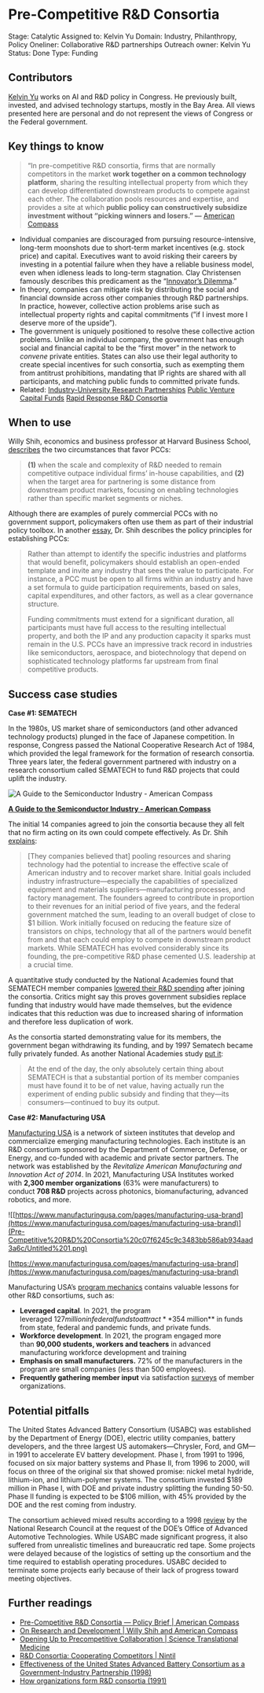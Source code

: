 # Pre-Competitive R&D Consortia

Stage: Catalytic
Assigned to: Kelvin Yu
Domain: Industry, Philanthropy, Policy
Oneliner: Collaborative R&D partnerships
Outreach owner: Kelvin Yu
Status: Done
Type: Funding

## Contributors

[Kelvin Yu](https://www.kelv.me/) works on AI and R&D policy in Congress. He previously built, invested, and advised technology startups, mostly in the Bay Area. All views presented here are personal and do not represent the views of Congress or the Federal government.

## Key things to know

> “In pre-competitive R&D consortia, firms that are normally competitors in the market **work together on a common technology platform**, sharing the resulting intellectual property from which they can develop differentiated downstream products to compete against each other. The collaboration pools resources and expertise, and provides a site at which **public policy can constructively subsidize investment without “picking winners and losers.” —**  [American Compass](https://americancompass.org/policy-brief-pre-competitive-rd-consortia/)
> 
- Individual companies are discouraged from pursuing resource-intensive, long-term moonshots due to short-term market incentives (e.g. stock price) and capital. Executives want to avoid risking their careers by investing in a potential failure when they have a reliable business model, even when idleness leads to long-term stagnation. Clay Christensen famously describes this predicament as the “[Innovator’s Dilemma](https://www.amazon.com/Innovators-Dilemma-Revolutionary-Change-Business/dp/0062060244).”
- In theory, companies can mitigate risk by distributing the social and financial downside across other companies through R&D partnerships. In practice, however, collective action problems arise such as intellectual property rights and capital commitments (”if I invest more I deserve more of the upside”).
- The government is uniquely positioned to resolve these collective action problems. Unlike an individual company, the government has enough social and financial capital to be the “first mover” in the network to *convene* private entities. States can also use their legal authority to create special incentives for such consortia, such as exempting them from antitrust prohibitions, mandating that IP rights are shared with all participants, and matching public funds to committed private funds.
- Related: [Industry-University Research Partnerships](Industry-University%20Research%20Partnerships%204d9fbd88cb624574855b190ed6e4569a.md)  [Public Venture Capital Funds](Public%20Venture%20Capital%20Funds%206fc42cbaa07247f5ac475a769be75195.md) [Rapid Response R&D Consortia](Rapid%20Response%20R&D%20Consortia%2034ac0276c8ed46b5a671039520fb5564.md)

## When to use

Willy Shih, economics and business professor at Harvard Business School, [describes](https://americancompass.org/on-research-development/) the two circumstances that favor PCCs: 

> **(1)** when the scale and complexity of R&D needed to remain competitive outpace individual firms’ in-house capabilities, and ********(2)******** when the target area for partnering is some distance from downstream product markets, focusing on enabling technologies rather than specific market segments or niches.
> 

Although there are examples of purely commercial PCCs with no government support, policymakers often use them as part of their industrial policy toolbox. In another [essay](https://americancompass.org/policy-brief-pre-competitive-rd-consortia/#:~:text=Helping%20the%20Private%20Sector%20Help%20Itself), Dr. Shih describes the policy principles for establishing PCCs:  

> Rather than attempt to identify the specific industries and platforms that would benefit, policymakers should establish an open-ended template and invite any industry that sees the value to participate. For instance, a PCC must be open to all firms within an industry and have a set formula to guide participation requirements, based on sales, capital expenditures, and other factors, as well as a clear governance structure.
> 
> 
> Funding commitments must extend for a significant duration, all participants must have full access to the resulting intellectual property, and both the IP and any production capacity it sparks must remain in the U.S. PCCs have an impressive track record in industries like semiconductors, aerospace, and biotechnology that depend on sophisticated technology platforms far upstream from final competitive products.
> 

## Success case studies

**********************************Case #1: SEMATECH**********************************

In the 1980s, US market share of semiconductors (and other advanced technology products) plunged in the face of Japanese competition. In response, Congress passed the National Cooperative Research Act of 1984, which provided the legal framework for the formation of research consortia. Three years later, the federal government partnered with industry on a research consortium called SEMATECH to fund R&D projects that could uplift the industry.

![**[A Guide to the Semiconductor Industry - American Compass](https://americancompass.org/a-guide-to-the-semiconductor-industry/)**](Pre-Competitive%20R&D%20Consortia%20c07f6245c9c3483bb586ab934aad3a6c/Untitled.png)

**[A Guide to the Semiconductor Industry - American Compass](https://americancompass.org/a-guide-to-the-semiconductor-industry/)**

The initial 14 companies agreed to join the consortia because they all felt that no firm acting on its own could compete effectively. As Dr. Shih [explains](https://americancompass.org/on-research-development/#:~:text=of%20such%20a-,collaboration,-was%20SEMATECH%2C%20established):

> [They companies believed that] pooling resources and sharing technology had the potential to increase the effective scale of American industry and to recover market share. Initial goals included industry infrastructure—especially the capabilities of specialized equipment and materials suppliers—manufacturing processes, and factory management. The founders agreed to contribute in proportion to their revenues for an initial period of five years, and the federal government matched the sum, leading to an overall budget of close to $1 billion. Work initially focused on reducing the feature size of transistors on chips, technology that all of the partners would benefit from and that each could employ to compete in downstream product markets. While SEMATECH has evolved considerably since its founding, the pre-competitive R&D phase cemented U.S. leadership at a crucial time.
> 

A quantitative study conducted by the National Academies found that SEMATECH member companies [lowered their R&D spending](https://nap.nationalacademies.org/read/5707/chapter/14#87:~:text=Sematech%20induces%20member%20firms%20to%20lower%20their%20R%26D%20spending.%20This%20suggests%20that%20Sematech%20allows%20more%20sharing%20and%20less%20duplication%20of%20research) after joining the consortia. Critics might say this proves government subsidies replace funding that industry would have made themselves, but the evidence indicates that this reduction was due to increased sharing of information and therefore less duplication of work. 

As the consortia started demonstrating value for its members, the government began withdrawing its funding, and by 1997 Sematech became fully privately funded. As another National Academies study [put it](https://nap.nationalacademies.org/read/10677/chapter/13#275:~:text=At%20the%20end%20of%20the%20day%20the%20only%20absolutely%20certain%20thing%20about%20SEMATECH%20is%20that%20a%20substantial%20portion%20of%20its%20member%20companies%20must%20have%20found%20it%20to%20be%20of%20net%20value%2C%20having%20actually%20run%20the%20experiment%20of%20ending%20public%20subsidy%20and%20finding%20that%20they%E2%80%94its%20consumers%E2%80%94continued%20to%20buy%20its%20output.):

> At the end of the day, the only absolutely certain thing about SEMATECH is that a substantial portion of its member companies must have found it to be of net value, having actually run the experiment of ending public subsidy and finding that they—its consumers—continued to buy its output.
> 

**********************************Case #2: Manufacturing USA**********************************

[Manufacturing USA](https://www.manufacturingusa.com/) is a network of sixteen institutes that develop and commercialize emerging manufacturing technologies. Each institute is an R&D consortium sponsored by the Department of Commerce, Defense, or Energy, and co-funded with academic and private sector partners. The network was established by the *Revitalize American Manufacturing and Innovation Act of 2014*. In 2021, Manufacturing USA Institutes worked with **2,300 member organizations** (63% were manufacturers) to conduct **708 R&D** projects across photonics, biomanufacturing, advanced robotics, and more.

![[https://www.manufacturingusa.com/pages/manufacturing-usa-brand](https://www.manufacturingusa.com/pages/manufacturing-usa-brand)](Pre-Competitive%20R&D%20Consortia%20c07f6245c9c3483bb586ab934aad3a6c/Untitled%201.png)

[https://www.manufacturingusa.com/pages/manufacturing-usa-brand](https://www.manufacturingusa.com/pages/manufacturing-usa-brand)

Manufacturing USA’s [program mechanics](https://www.manufacturingusa.com/reports/2022-manufacturing-usa-highlights-report) contains valuable lessons for other R&D consortiums, such as: 

- **********************************Leveraged capital**********************************. In 2021, the program leveraged $127 million in federal funds to attract **$354 million** in funds from state, federal and pandemic funds, and private funds.
- ******************************************Workforce development******************************************. In 2021, the program engaged more than **90,000 students, workers and teachers** in advanced manufacturing workforce development and training
- ********Emphasis on small manufacturers.******** 72% of the manufacturers in the program are small companies (less than 500 employees).
- ********************************************************************Frequently gathering member input******************************************************************** via satisfaction [surveys](https://www.manufacturingusa.com/reports/advanced-manufacturing-innovation-institutes-report-technology-progress-and-members-report) of member organizations.

## Potential pitfalls

The United States Advanced Battery Consortium (USABC) was established by the Department of Energy (DOE), electric utility companies, battery developers, and the three largest US automakers—Chrysler, Ford, and GM—in 1991 to accelerate EV battery development. Phase I, from 1991 to 1996, focused on six major battery systems and Phase II, from 1996 to 2000, will focus on three of the original six that showed promise: nickel metal hydride, lithium-ion, and lithium-polymer systems.  The consortium invested $189 million in Phase I, with DOE and private industry splitting the funding 50-50. Phase II funding is expected to be $106 million, with 45% provided by the DOE and the rest coming from industry.

The consortium achieved mixed results according to a 1998 [review](https://nap.nationalacademies.org/read/6196) by the National Research Council at the request of the DOE’s Office of Advanced Automotive Technologies. While USABC made significant progress, it also suffered from unrealistic timelines and bureaucratic red tape. Some projects were delayed because of the logistics of setting up the consortium and the time required to establish operating procedures. USABC decided to terminate some projects early because of their lack of progress toward meeting objectives.

## Further readings

- [Pre-Competitive R&D Consortia — Policy Brief | American Compass](https://americancompass.org/wp-content/uploads/2023/04/RD-Consortia-Policy-Brief_Final2.pdf)
- [On Research and Development | Willy Shih and American Compass](https://americancompass.org/on-research-development/)
- [Opening Up to Precompetitive Collaboration | Science Translational Medicine](https://www.science.org/doi/10.1126/scitranslmed.3001515)
- [R&D Consortia: Cooperating Competitors | Nintil](https://nintil.com/rd-consortia-cooperating-competitors)
- [Effectiveness of the United States Advanced Battery Consortium as a Government-Industry Partnership (1998)](https://nap.nationalacademies.org/read/6196/chapter/8#61)
- [How organizations form R&D consortia (1991)](https://link.springer.com/article/10.1007/BF02371441)
